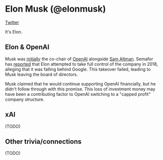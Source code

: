 # Elon Musk (@elonmusk)

[Twitter](https://www.twitter.com/elonmusk)

It's Elon.

## Elon & OpenAI

Musk was [initially](https://openai.com/blog/introducing-openai/) the co-chair of [OpenAI](../Technomundistan-Technophilistan/OpenAI.md) alongside [Sam Altman](../../People/Sam%20Altman.md). Semafor has [reported](https://www.semafor.com/article/03/24/2023/the-secret-history-of-elon-musk-sam-altman-and-openai) that Elon attempted to take full control of the company in 2018, alleging that it was falling behind Google. This takeover failed, leading to Musk leaving the board of directors. 

Musk claimed that he would continue supporting OpenAI financially, but he didn't follow through with this promise. This loss of investment money may have been a contributing factor to OpenAI switching to a "capped profit" company structure.

## xAI

(TODO)


## Other trivia/connections

(TODO)